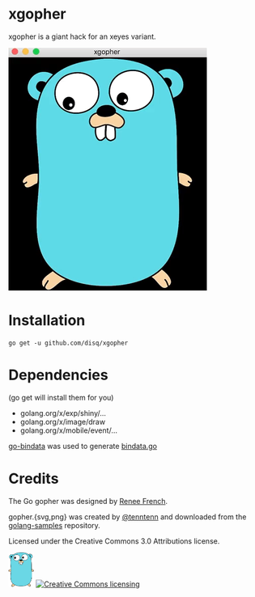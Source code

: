 # xgopher

xgopher is a giant hack for an xeyes variant.

![demo](./doc/recording.gif)

# Installation

    go get -u github.com/disq/xgopher

# Dependencies

(go get will install them for you)

- golang.org/x/exp/shiny/...
- golang.org/x/image/draw
- golang.org/x/mobile/event/...

[go-bindata](https://github.com/jteeuwen/go-bindata) was used to generate [bindata.go](/bindata.go)

# Credits

The Go gopher was designed by [Renee French](http://reneefrench.blogspot.com/).

gopher.{svg,png} was created by [@tenntenn](https://twitter.com/tenntenn) and downloaded from the [golang-samples](https://github.com/golang-samples/gopher-vector) repository.

Licensed under the Creative Commons 3.0 Attributions license.

<img width="10%" src="./assets/gopher.png"/>
<a rel="license" href="http://creativecommons.org/licenses/by/3.0/deed.ja">
	<img alt="Creative Commons licensing" style="border-width:0" src="http://i.creativecommons.org/l/by/3.0/88x31.png" />
</a>